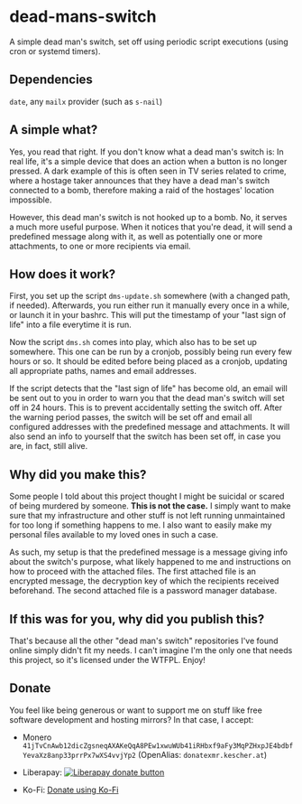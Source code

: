 # dead-mans-switch

A simple dead man's switch, set off using periodic script executions (using cron or systemd timers).

## Dependencies

`date`, any `mailx` provider (such as `s-nail`)

## A simple what?

Yes, you read that right. If you don't know what a dead man's switch is:
In real life, it's a simple device that does an action when a button is no longer pressed.
A dark example of this is often seen in TV series related to crime, where a hostage taker
announces that they have a dead man's switch connected to a bomb,
therefore making a raid of the hostages' location impossible.

However, this dead man's switch is not hooked up to a bomb. No, it serves a much more useful
purpose. When it notices that you're dead, it will send a predefined message along with it,
as well as potentially one or more attachments, to one or more recipients via email.

## How does it work?

First, you set up the script `dms-update.sh` somewhere (with a changed path, if needed).
Afterwards, you run either run it manually every once in a while, or launch it in your bashrc.
This will put the timestamp of your "last sign of life" into a file everytime it is run.

Now the script `dms.sh` comes into play, which also has to be set up somewhere.
This one can be run by a cronjob, possibly being run every few hours or so.
It should be edited before being placed as a cronjob, updating all appropriate paths, names and email addresses.

If the script detects that the "last sign of life" has become old, an email will be sent out to you in order to
warn you that the dead man's switch will set off in 24 hours. This is to prevent accidentally setting the switch off.
After the warning period passes, the switch will be set off and email all configured addresses with the predefined message and attachments.
It will also send an info to yourself that the switch has been set off, in case you are, in fact, still alive.

## Why did you make this?
Some people I told about this project thought I might be suicidal or scared of being murdered by someone.
**This is not the case.**
I simply want to make sure that my infrastructure and other stuff is not left running unmaintained for too long if something happens to me.
I also want to easily make my personal files available to my loved ones in such a case.

As such, my setup is that the predefined message is a message giving info about the switch's purpose,
what likely happened to me and instructions on how to proceed with the attached files.
The first attached file is an encrypted message, the decryption key of which the recipients received beforehand.
The second attached file is a password manager database.

## If this was for you, why did you publish this?
That's because all the other "dead man's switch" repositories I've found online simply didn't fit my needs.
I can't imagine I'm the only one that needs this project, so it's licensed under the WTFPL. Enjoy!

## Donate
You feel like being generous or want to support me on stuff like free software development and hosting mirrors? In that case, I accept:

- Monero
`41jTvCnAwb12dicZgsneqAXAKeQqA8PEw1xwuWUb41iRHbxf9aFy3MqPZHxpJE4bdbfYevaXz8anp33prrPx7wXS4vvjYp2`
(OpenAlias: `donatexmr.kescher.at`)

- Liberapay:
[![Liberapay donate button](https://liberapay.com/assets/widgets/donate.svg)](https://liberapay.com/kescher/donate)

- Ko-Fi:
[Donate using Ko-Fi](https://ko-fi.com/kescher)
